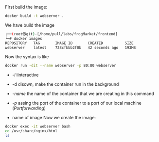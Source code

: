 FIrst build the image:
```sh
docker build -t webserver .
```
We have build the image
```sh
┌──(root㉿git)-[/home/pull/labs/frogMarket/frontend]
└─# docker images
REPOSITORY   TAG       IMAGE ID       CREATED          SIZE
webserver    latest    728cfbbb2f0b   42 seconds ago   193MB

```
Now the syntax is like
```sh
docker run -dit --name webserver -p 80:80 webserver

```
- *-i* iinteractive
- -d disown, make the container run in the background 

- *-name* the name of the container that we are creating in this command
- *-p* assing the port of the container to a port of our local machine (*Portforwarding*)
- name of image
Now we create the image:

```sh
docker exec -it webserver bash
cd /usr/share/nginx/html
ls
```
